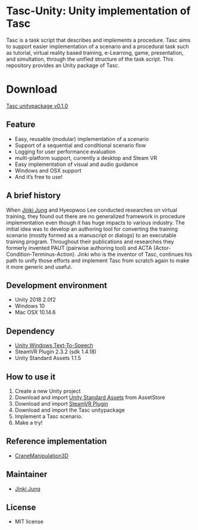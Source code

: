 # Tasc-Unity: Unity implementation of Tasc
Tasc is a task script that describes and implements a procedure. Tasc aims to support easier implementation of a scenario and a procedural task such as tutorial, virtual reality based training, e-Learning, game, presentation, and simultation, through the unified structure of the task script. This repository provides an Unity package of Tasc.

# Download
[Tasc unitypackage v0.1.0](https://github.com/JinkiJung/Tasc-Unity/raw/master/Tasc0.1.0.unitypackage)

## Feature
- Easy, reusable (modular) implementation of a scenario
- Support of a sequential and conditional scenario flow
- Logging for user performance evaluation
- multi-platform support, currently a desktop and Steam VR
- Easy implementation of visual and audio guidance
- Windows and OSX support
- And it’s free to use!

## A brief history

When [Jinki Jung](https://jinkijung.github.io/) and Hyeopwoo Lee conducted researches on virtual training, they found out there are no generalized framework in procedure implementation even though it has huge impacts to various industry. The initial idea was to develop an authoring tool for converting the training scenario (mostly formed as a manuscript or dialogs) to an executable training program. Throughout their publications and researches they formerly invented PAUT (pairwise authoring tool) and ACTA (Actor-Condition-Terminus-Action). Jinki who is the inventor of Tasc, continues his path to unify those efforts and implement Tasc from scratch again to make it more generic and useful. 

## Development environment
* Unity 2018 2.0f2
* Windows 10 
* Mac OSX 10.14.6

## Dependency
- [Unity Windows Text-To-Speech](https://github.com/VirtualityForSafety/UnityWindowsTTS)
- SteamVR Plugin 2.3.2 (sdk 1.4.18)
- Unity Standard Assets 1.1.5

## How to use it
1. Create a new Unity project
2. Download and import [Unity Standard Assets](https://assetstore.unity.com/packages/essentials/asset-packs/standard-assets-32351) from AssetStore
3. Download and import [SteamVR Plugin](https://assetstore.unity.com/packages/tools/integration/steamvr-plugin-32647)
4. Download and import the Tasc unitypackage
5. Implement a Tasc scenario.
6. Make a try!

## Reference implementation
- [CraneManipulation3D](https://github.com/VirtualityForSafety/CraneManipulation3D)

## Maintainer
- [Jinki Jung](https://jinkijung.github.io/)

## License
 - MIT license
 
